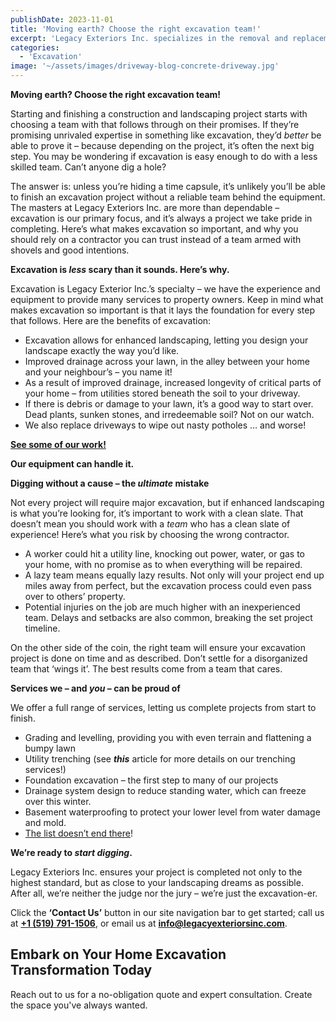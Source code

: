 ```yaml
---
publishDate: 2023-11-01
title: 'Moving earth? Choose the right excavation team!'
excerpt: 'Legacy Exteriors Inc. specializes in the removal and replacement of both concrete and gravel driveways, providing services such as installation, resurfacing, and environmentally friendly waste disposal. With our experienced team and heavy-duty equipment, we handle every step of the process efficiently, saving you time and stress. For reliable driveway services, contact Legacy Exteriors Inc. today.'
categories:
  - 'Excavation'
image: '~/assets/images/driveway-blog-concrete-driveway.jpg'
---
```



**Moving earth? Choose the right excavation team!**

Starting and finishing a construction and landscaping project starts with choosing a team with that follows through on their promises. If they’re promising unrivaled expertise in something like excavation, they’d _better_ be able to prove it – because depending on the project, it’s often the next big step. You may be wondering if excavation is easy enough to do with a less skilled team. Can’t anyone dig a hole?

The answer is: unless you’re hiding a time capsule, it’s unlikely you’ll be able to finish an excavation project without a reliable team behind the equipment. The masters at Legacy Exteriors Inc. are more than dependable – excavation is our primary focus, and it’s always a project we take pride in completing. Here’s what makes excavation so important, and why you should rely on a contractor you can trust instead of a team armed with shovels and good intentions.

**Excavation is _less_ scary than it sounds. Here’s why.**

Excavation is Legacy Exterior Inc.’s specialty – we have the experience and equipment to provide many services to property owners. Keep in mind what makes excavation so important is that it lays the foundation for every step that follows. Here are the benefits of excavation:

- Excavation allows for enhanced landscaping, letting you design your landscape exactly the way you’d like.
- Improved drainage across your lawn, in the alley between your home and your neighbour’s – you name it!
- As a result of improved drainage, increased longevity of critical parts of your home – from utilities stored beneath the soil to your driveway.
- If there is debris or damage to your lawn, it’s a good way to start over. Dead plants, sunken stones, and irredeemable soil? Not on our watch.
- We also replace driveways to wipe out nasty potholes … and worse!

[**See some of our work!**](https://www.legacyexteriorsinc.com/our-project-gallery/)

**Our equipment can handle it.**

**Digging without a cause – the _ultimate_ mistake**

Not every project will require major excavation, but if enhanced landscaping is what you’re looking for, it’s important to work with a clean slate. That doesn’t mean you should work with a _team_ who has a clean slate of experience! Here’s what you risk by choosing the wrong contractor.

- A worker could hit a utility line, knocking out power, water, or gas to your home, with no promise as to when everything will be repaired.
- A lazy team means equally lazy results. Not only will your project end up miles away from perfect, but the excavation process could even pass over to others’ property.
- Potential injuries on the job are much higher with an inexperienced team. Delays and setbacks are also common, breaking the set project timeline.

On the other side of the coin, the right team will ensure your excavation project is done on time and as described. Don’t settle for a disorganized team that ‘wings it’. The best results come from a team that cares.

**Services we – and _you_ – can be proud of**

We offer a full range of services, letting us complete projects from start to finish.

- Grading and levelling, providing you with even terrain and flattening a bumpy lawn
- Utility trenching (see **_this_** article for more details on our trenching services!)
- Foundation excavation – the first step to many of our projects
- Drainage system design to reduce standing water, which can freeze over this winter.
- Basement waterproofing to protect your lower level from water damage and mold.
- [The list doesn’t end there](https://www.legacyexteriorsinc.com/exterior-home-solutions/)!

**We’re ready to _start_ _digging_.**

Legacy Exteriors Inc. ensures your project is completed not only to the highest standard, but as close to your landscaping dreams as possible. After all, we’re neither the judge nor the jury – we’re just the excavation-er.

Click the **‘Contact Us’** button in our site navigation bar to get started; call us at [**+1 (519) 791-1506**](tel:5197911506), or email us at [**info@legacyexteriorsinc.com**](mailto:info@legacyexteriorsinc.com).

## **Embark on Your Home Excavation Transformation Today**

Reach out to us for a no-obligation quote and expert consultation. Create the space you've always wanted.